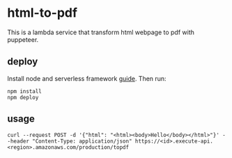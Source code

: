 # html-to-pdf

This is a lambda service that transform html webpage to pdf with puppeteer.

## deploy

Install node and serverless framework [guide](https://serverless.com/framework/docs/providers/aws/guide/installation/). Then run:

```
npm install
npm deploy
```

## usage

```
curl --request POST -d '{"html": "<html><body>Hello</body></html>"}' --header "Content-Type: application/json" https://<id>.execute-api.<region>.amazonaws.com/production/topdf
```
